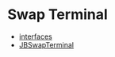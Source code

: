 # Swap Terminal
- [interfaces](/docs/v4/api/swap-terminal/interfaces/README.md)
- [JBSwapTerminal](JBSwapTerminal.md)
